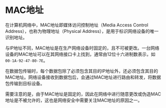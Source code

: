 # MAC地址

在计算机网络中，MAC地址即媒体访问控制地址（Media Access Control Address），也称为物理地址（Physical Address），是用于标识网络设备的唯一识别地址。

与IP地址不同，MAC地址是在生产网络设备时固定的，且不可被更改。一台网络设备的MAC地址可以在其网络接口卡上找到，通常由12位十六进制数表示，如 `00-1A-92-47-80-7E`。

在数据包传输时，每个数据包除了必须包含其目的IP地址外，还必须包含其目的MAC地址。网络设备接收到数据包后，会通过MAC地址进行路由和转发，将数据包传输到目标设备。

需要注意的是，由于MAC地址是固定的，因此在网络中进行随意更改或伪造MAC地址是不被允许的，这也是网络安全中需要关注MAC地址的原因之一。